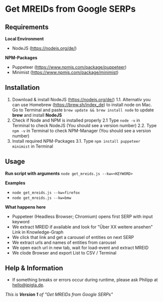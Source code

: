 
# Get MREIDs from Google SERPs

## Requirements

**Local Environment**
* NodeJS (https://nodejs.org/de/)

**NPM-Packages**
* Puppeteer (https://www.npmjs.com/package/puppeteer)
* Minimist (https://www.npmjs.com/package/minimist)

## Installation

1. Download & install NodeJS (https://nodejs.org/de/)
1.1. Alternativ you can use Homebrew (https://brew.sh/index_de) to install node on Mac. Go to Terminal and paste `brew update && brew install node` to update **brew** and install **NodeJS**
2. Check if Node and NPM is installed properly
2.1 Type `node -v` in Terminal to check NodeJS (You should see a version number)
2.2. Type `npm -v` in Terminal to check NPM-Manager (You should see a version number)
3. Install required NPM-Packages
3.1. Type `npm install puppeteer minimist` in Terminal

## Usage

**Run script with arguments**
`node get_mreids.js --kw=<KEYWORD>`

**Examples**

* `node get_mreids.js --kw=firefox`
* `node get_mreids.js --kw=bmw`

**What happens here**

* Puppeteer (Headless Browser; Chromium) opens first SERP with input keyword
* We extract MREID if available and look for "Über XX weitere ansehen" Link in Knowledge-Graph
* We click that link and get a carousel of entities on next SERP
* We extract urls and names of entities from carousel
* We open each url in new tab, wait for load-event and extract MREID
* We clode Browser and export List to CSV / Terminal


## Help & Information

* If something breaks or errors occur during runtime, please ask Philipp at hello@jpigla.de.


_This is **Version 1** of "Get MREIDs from Google SERPs"_